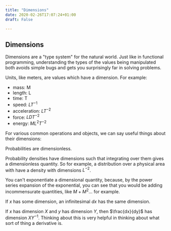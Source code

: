 ```yaml
---
title: "Dimensions"
date: 2020-02-26T17:07:24+01:00
draft: False

---
```


<script type="text/javascript" async
  src="https://cdn.mathjax.org/mathjax/latest/MathJax.js?config=TeX-AMS-MML_HTMLorMML">
  MathJax.Hub.Config({
  tex2jax: {
    inlineMath: [['$','$'], ['\\(','\\)']],
    displayMath: [['$$','$$']],
    processEscapes: true,
    processEnvironments: true,
    skipTags: ['script', 'noscript', 'style', 'textarea', 'pre'],
    TeX: { equationNumbers: { autoNumber: "AMS" },
         extensions: ["AMSmath.js", "AMSsymbols.js"] }
  }
  });
  MathJax.Hub.Queue(function() {
    // Fix <code> tags after MathJax finishes running. This is a
    // hack to overcome a shortcoming of Markdown. Discussion at
    // https://github.com/mojombo/jekyll/issues/199
    var all = MathJax.Hub.getAllJax(), i;
    for(i = 0; i < all.length; i += 1) {
        all[i].SourceElement().parentNode.className += ' has-jax';
    }
  });

  MathJax.Hub.Config({
  // Autonumbering by mathjax
  TeX: { equationNumbers: { autoNumber: "AMS" } }
  });

</script>


$\newcommand{\R}{\mathbb{R}}$
$\newcommand{\C}{\mathbb{C}}$
$\newcommand{\N}{\mathbb{N}}$
$\newcommand{\Z}{\mathbb{Z}}$
$\newcommand{\pd}[2]{\frac{\partial #1}{\partial #2}}$


## Dimensions

Dimensions are a "type system" for the natural world. Just like in functional programming, understanding the types of the values being manipulated both avoids simple bugs and gets you surprisingly far in solving problems.

Units, like meters, are values which have a dimension.  For example:

- mass: M
- length: L
- time: T
- speed: $LT^{-1}$
- acceleration: $LT^{-2}$
- force: $LDT^{-2}$
- energy: $ML^2T^{-2}$

For various common operations and objects, we can say useful things about their dimensions:

Probabilities are dimensionless.

Probability densities have dimensions such that integrating over them gives a dimensionless quantity. So for example, a distribution over a physical area with have a density with dimensions $L^{-2}$.

You can't exponentiate a dimensional quantity, because, by the power series expansion of the exponential, you can see that you would be adding incommensurate quantities, like $M+M^2...$ for example.

If $x$ has some dimension, an infinitesimal $dx$ has the same dimension.

If $x$ has dimension $X$ and $y$ has dimension $Y$, then $\frac{dx}{dy}$ has dimension $XY^{-1}$. Thinking about this is very helpful in thinking about what sort of thing a derivative is.
